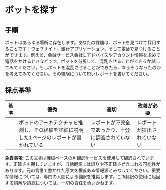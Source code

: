 # ボットを探す

## 手順

ボットはあらゆる場所に存在します。あなたの課題は、ボットを見つけて採用することです！ウェブサイト、銀行アプリケーション、そして電話で見つけることができます。例えば、金融サービス会社にアドバイスやアカウント情報を求めて電話をかけるときなどです。ボットを分析して、混乱させることができるか試してみてください。もしボットを混乱させることができたら、なぜそうなったのかを考えてみてください。その経験について短いレポートを書いてください。

## 採点基準

| 基準    | 優秀                                                                                                        | 適切                                    | 改善が必要             |
| ------- | ----------------------------------------------------------------------------------------------------------- | --------------------------------------- | --------------------- |
|         | ボットのアーキテクチャを推測し、その経験を詳細に説明した1ページのレポートが書かれている                   | レポートが不完全であったり、十分に調査されていない | レポートが提出されていない |

**免責事項**:
この文書は機械ベースのAI翻訳サービスを使用して翻訳されています。正確さを期していますが、自動翻訳には誤りや不正確さが含まれる可能性があります。元の言語で書かれた原文を権威ある情報源とみなしてください。重要な情報については、専門の人間による翻訳を推奨します。この翻訳の使用に起因する誤解や誤認については、一切の責任を負いかねます。